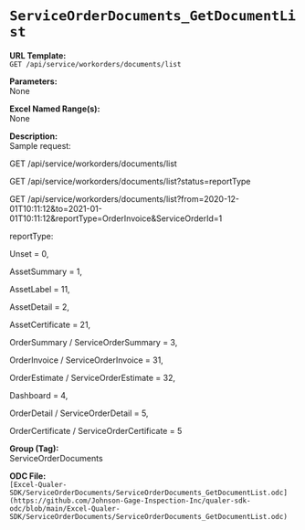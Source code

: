 # `ServiceOrderDocuments_GetDocumentList`

**URL Template:**  
`GET /api/service/workorders/documents/list`

**Parameters:**  
None

**Excel Named Range(s):**  
None

**Description:**  
Sample request:
            
GET /api/service/workorders/documents/list
            
GET /api/service/workorders/documents/list?status=reportType
            
GET /api/service/workorders/documents/list?from=2020-12-01T10:11:12&amp;to=2021-01-01T10:11:12&amp;reportType=OrderInvoice&amp;ServiceOrderId=1
            
reportType:<br />
Unset = 0,<br />
AssetSummary = 1,<br />
AssetLabel = 11,<br />
AssetDetail = 2,<br />
AssetCertificate = 21,<br />
OrderSummary / ServiceOrderSummary = 3,<br />
OrderInvoice / ServiceOrderInvoice = 31,<br />
OrderEstimate / ServiceOrderEstimate = 32,<br />
Dashboard = 4,<br />
OrderDetail / ServiceOrderDetail = 5,<br />
OrderCertificate / ServiceOrderCertificate = 5<br />

**Group (Tag):**  
ServiceOrderDocuments

**ODC File:**  
`[Excel-Qualer-SDK/ServiceOrderDocuments/ServiceOrderDocuments_GetDocumentList.odc](https://github.com/Johnson-Gage-Inspection-Inc/qualer-sdk-odc/blob/main/Excel-Qualer-SDK/ServiceOrderDocuments/ServiceOrderDocuments_GetDocumentList.odc)`

